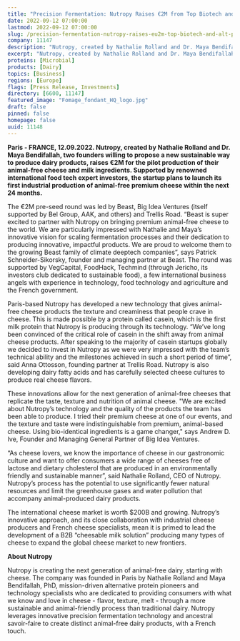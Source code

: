 ```yaml
---
title: "Precision Fermentation: Nutropy Raises €2M from Top Biotech and Alt Protein Investors to Develop the Next Generation of Cheese"
date: 2022-09-12 07:00:00
lastmod: 2022-09-12 07:00:00
slug: /precision-fermentation-nutropy-raises-eu2m-top-biotech-and-alt-protein-investors-develop
company: 11147
description: "Nutropy, created by Nathalie Rolland and Dr. Maya Bendifallah, two founders willing to propose a new sustainable way to produce dairy products, raises €2M for the pilot production of their animal-free cheese and milk ingredients. Supported by renowned international food tech expert investors, the startup plans to launch its first industrial production of animal-free premium cheese within the next 24 months."
excerpt: "Nutropy, created by Nathalie Rolland and Dr. Maya Bendifallah, two founders willing to propose a new sustainable way to produce dairy products, raises €2M for the pilot production of their animal-free cheese and milk ingredients. Supported by renowned international food tech expert investors, the startup plans to launch its first industrial production of animal-free premium cheese within the next 24 months."
proteins: [Microbial]
products: [Dairy]
topics: [Business]
regions: [Europe]
flags: [Press Release, Investments]
directory: [6600, 11147]
featured_image: "Fomage_fondant_HQ_logo.jpg"
draft: false
pinned: false
homepage: false
uuid: 11148
---
```

<p><strong>Paris - FRANCE, 12.09.2022. Nutropy, created by Nathalie Rolland and Dr. Maya Bendifallah, two founders willing to propose a new sustainable way to produce dairy products, raises €2M for the pilot production of their animal-free cheese and milk ingredients. Supported by renowned international food tech expert investors, the startup plans to launch its first industrial production of animal-free premium cheese within the next 24 months.</strong></p>
<p>The €2M pre-seed round was led by Beast, Big Idea Ventures (itself supported by Bel Group, AAK, and others) and Trellis Road. “Beast is super excited to partner with Nutropy on bringing premium animal-free cheese to the world. We are particularly impressed with Nathalie and Maya’s innovative vision for scaling fermentation processes and their dedication to producing innovative, impactful products. We are proud to welcome them to the growing Beast family of climate deeptech companies”, says Patrick Schneider-Sikorsky, founder and managing partner at Beast. The round was supported by VegCapital, FoodHack, Techmind (through Jericho, its investors club dedicated to sustainable food), a few international business angels with experience in technology, food technology and agriculture and the French government.</p>
<p>Paris-based Nutropy has developed a new technology that gives animal-free cheese products the texture and creaminess that people crave in cheese. This is made possible by a protein called casein, which is the first milk protein that Nutropy is producing through its technology. “We’ve long been convinced of the critical role of casein in the shift away from animal cheese products. After speaking to the majority of casein startups globally we decided to invest in Nutropy as we were very impressed with the team’s technical ability and the milestones achieved in such a short period of time”, said Anna Ottosson, founding partner at Trellis Road. Nutropy is also developing dairy fatty acids and has carefully selected cheese cultures to produce real cheese flavors.</p>
<p>These innovations allow for the next generation of animal-free cheeses that replicate the taste, texture and nutrition of animal cheese. "We are excited about Nutropy’s technology and the quality of the products the team has been able to produce. I tried their premium cheese at one of our events, and the texture and taste were indistinguishable from premium, animal-based cheese. Using bio-identical ingredients is a game changer," says Andrew D. Ive, Founder and Managing General Partner of Big Idea Ventures.</p>
<p>“As cheese lovers, we know the importance of cheese in our gastronomic culture and want to offer consumers a wide range of cheeses free of lactose and dietary cholesterol that are produced in an environmentally friendly and sustainable manner”, said Nathalie Rolland, CEO of Nutropy. Nutropy’s process has the potential to use significantly fewer natural resources and limit the greenhouse gases and water pollution that accompany animal-produced dairy products.</p>
<p>The international cheese market is worth $200B and growing. Nutropy’s innovative approach, and its close collaboration with industrial cheese producers and French cheese specialists, mean it is primed to lead the development of a B2B “cheesable milk solution” producing many types of cheese to expand the global cheese market to new frontiers.</p>
<p><strong>About Nutropy</strong></p>
<p>Nutropy is creating the next generation of animal-free dairy, starting with cheese. The company was founded in Paris by Nathalie Rolland and Maya Bendifallah, PhD, mission-driven alternative protein pioneers and technology specialists who are dedicated to providing consumers with what we know and love in cheese - flavor, texture, melt - through a more sustainable and animal-friendly process than traditional dairy. Nutropy leverages innovative precision fermentation technology and ancestral savoir-faire to create distinct animal-free dairy products, with a French touch.</p>
